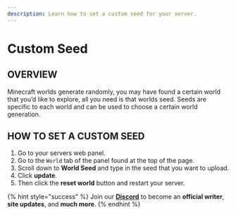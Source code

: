 ```yaml
---
description: Learn how to set a custom seed for your server.
---
```


# Custom Seed

## OVERVIEW

Minecraft worlds generate randomly, you may have found a certain world that you’d like to explore, all you need is that worlds seed. Seeds are specific to each world and can be used to choose a certain world generation.


## HOW TO SET A CUSTOM SEED

1. Go to your servers web panel.
2. Go to the `World` tab of the panel found at the top of the page.
3. Scroll down to **World Seed** and type in the seed that you want to upload.
4. Click **update**.
5. Then click the **reset world** button and restart your server.

{% hint style="success" %}
Join our **[Discord](https://discord.gg/TYhH5bK)** to become an **official writer**, **site updates**, and **much more**.
{% endhint %}
